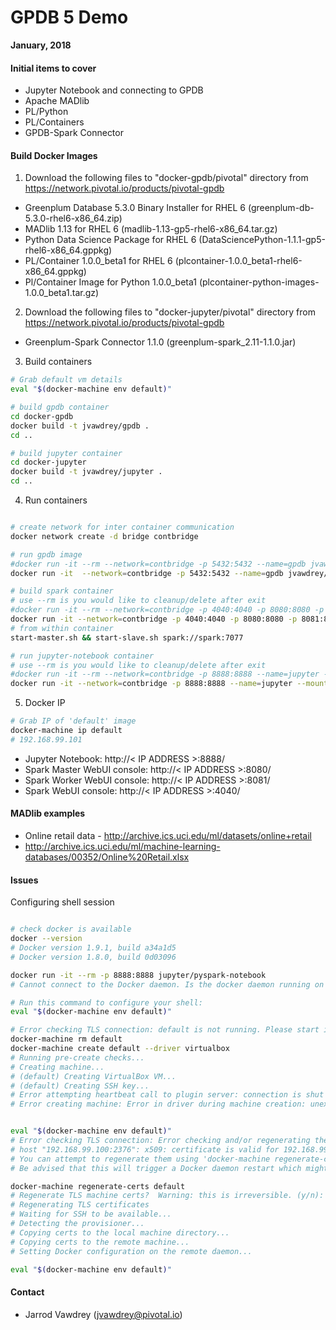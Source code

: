 # GPDB 5 Demo

**January, 2018**

#### Initial items to cover

* Jupyter Notebook and connecting to GPDB
* Apache MADlib
* PL/Python
* PL/Containers
* GPDB-Spark Connector


#### Build Docker Images

1. Download the following files to "docker-gpdb/pivotal" directory from https://network.pivotal.io/products/pivotal-gpdb
  * Greenplum Database 5.3.0 Binary Installer for RHEL 6 (greenplum-db-5.3.0-rhel6-x86_64.zip)
  * MADlib 1.13 for RHEL 6 (madlib-1.13-gp5-rhel6-x86_64.tar.gz)
  * Python Data Science Package for RHEL 6 (DataSciencePython-1.1.1-gp5-rhel6-x86_64.gppkg)
  * PL/Container 1.0.0_beta1 for RHEL 6 (plcontainer-1.0.0_beta1-rhel6-x86_64.gppkg)
  * Pl/Container Image for Python 1.0.0_beta1 (plcontainer-python-images-1.0.0_beta1.tar.gz)

2. Download the following files to "docker-jupyter/pivotal" directory from https://network.pivotal.io/products/pivotal-gpdb
  * Greenplum-Spark Connector 1.1.0 (greenplum-spark_2.11-1.1.0.jar)

3. Build containers
```bash
# Grab default vm details
eval "$(docker-machine env default)"

# build gpdb container
cd docker-gpdb
docker build -t jvawdrey/gpdb .
cd ..

# build jupyter container
cd docker-jupyter
docker build -t jvawdrey/jupyter .
cd ..

```

4. Run containers
```bash

# create network for inter container communication
docker network create -d bridge contbridge

# run gpdb image
#docker run -it --rm --network=contbridge -p 5432:5432 --name=gpdb jvawdrey/gpdb
docker run -it  --network=contbridge -p 5432:5432 --name=gpdb jvawdrey/gpdb

# build spark container
# use --rm is you would like to cleanup/delete after exit
#docker run -it --rm --network=contbridge -p 4040:4040 -p 8080:8080 -p 8081:8081 -h spark --name=spark p7hb/docker-spark
docker run -it --network=contbridge -p 4040:4040 -p 8080:8080 -p 8081:8081 -h spark --name=spark p7hb/docker-spark
# from within container
start-master.sh && start-slave.sh spark://spark:7077

# run jupyter-notebook container
# use --rm is you would like to cleanup/delete after exit
#docker run -it --rm --network=contbridge -p 8888:8888 --name=jupyter --mount type=bind,source=$(pwd)/notebooks,destination=/jupyter/notebooks jvawdrey/jupyter
docker run -it --network=contbridge -p 8888:8888 --name=jupyter --mount type=bind,source=$(pwd)/notebooks,destination=/jupyter/notebooks jvawdrey/jupyter

```

5. Docker IP
```bash
# Grab IP of 'default' image
docker-machine ip default
# 192.168.99.101

```

* Jupyter Notebook: http://< IP ADDRESS >:8888/
* Spark Master WebUI console: http://< IP ADDRESS >:8080/
* Spark Worker WebUI console: http://< IP ADDRESS >:8081/
* Spark WebUI console: http://< IP ADDRESS >:4040/

#### MADlib examples

* Online retail data - http://archive.ics.uci.edu/ml/datasets/online+retail
* http://archive.ics.uci.edu/ml/machine-learning-databases/00352/Online%20Retail.xlsx

#### Issues

Configuring shell session
```bash

# check docker is available
docker --version
# Docker version 1.9.1, build a34a1d5
# Docker version 1.8.0, build 0d03096

docker run -it --rm -p 8888:8888 jupyter/pyspark-notebook
# Cannot connect to the Docker daemon. Is the docker daemon running on this host?

# Run this command to configure your shell:
eval "$(docker-machine env default)"

# Error checking TLS connection: default is not running. Please start it in order to use the connection settings
docker-machine rm default
docker-machine create default --driver virtualbox
# Running pre-create checks...
# Creating machine...
# (default) Creating VirtualBox VM...
# (default) Creating SSH key...
# Error attempting heartbeat call to plugin server: connection is shut down
# Error creating machine: Error in driver during machine creation: unexpected EOF

```

```bash

eval "$(docker-machine env default)"
# Error checking TLS connection: Error checking and/or regenerating the certs: There was an error validating certificates for
# host "192.168.99.100:2376": x509: certificate is valid for 192.168.99.101, not 192.168.99.100
# You can attempt to regenerate them using 'docker-machine regenerate-certs [name]'.
# Be advised that this will trigger a Docker daemon restart which might stop running containers.

docker-machine regenerate-certs default
# Regenerate TLS machine certs?  Warning: this is irreversible. (y/n): y
# Regenerating TLS certificates
# Waiting for SSH to be available...
# Detecting the provisioner...
# Copying certs to the local machine directory...
# Copying certs to the remote machine...
# Setting Docker configuration on the remote daemon...

eval "$(docker-machine env default)"
```

#### Contact

* Jarrod Vawdrey (jvawdrey@pivotal.io)
